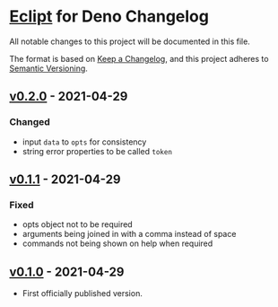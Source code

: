 # [Eclipt](https://gitlab.com/GCSBOSS/deno-eclipt) for Deno Changelog

All notable changes to this project will be documented in this file.

The format is based on [Keep a Changelog](https://keepachangelog.com/en/1.0.0/),
and this project adheres to [Semantic Versioning](https://semver.org/spec/v2.0.0.html).

## [v0.2.0] - 2021-04-29

### Changed
- input `data` to `opts` for consistency
- string error properties to be called `token`

## [v0.1.1] - 2021-04-29

### Fixed
- opts object not to be required
- arguments being joined in with a comma instead of space
- commands not being shown on help when required

## [v0.1.0] - 2021-04-29
- First officially published version.

[v0.1.0]: https://gitlab.com/GCSBOSS/deno-eclipt/-/tags/v0.1.0
[v0.1.1]: https://gitlab.com/GCSBOSS/deno-eclipt/-/tags/v0.1.1
[v0.2.0]: https://gitlab.com/GCSBOSS/deno-eclipt/-/tags/v0.2.0